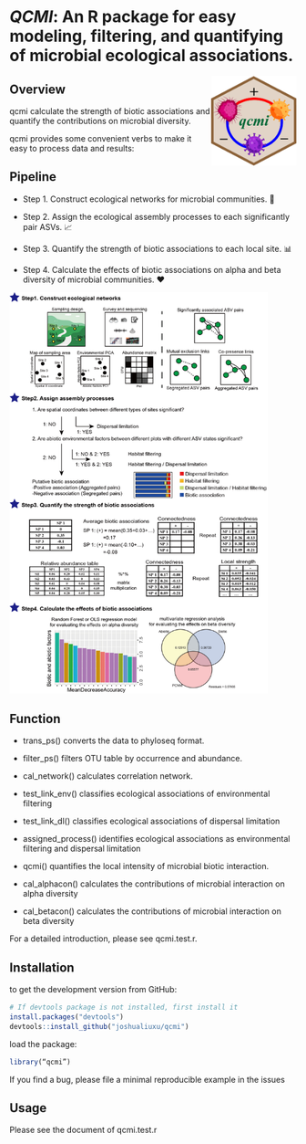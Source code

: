 # *QCMI*: An R package for easy modeling, filtering, and quantifying of microbial ecological associations.

<a href="https://github.com/joshualiuxu/qcmi/blob/main/qcmi.test.r/"><img src="https://github.com/joshualiuxu/qcmi/blob/main/data/fig.jpg" width=150 align="right" ></a>


## Overview

qcmi calculate the strength of biotic associations and quantify the contributions on microbial diversity. 

qcmi provides some convenient verbs to make it easy to process data and results:


## Pipeline

  + Step 1. Construct ecological networks for microbial communities.  📜 

  + Step 2. Assign the ecological assembly processes to each significantly pair ASVs. 📈

  + Step 3. Quantify the strength of biotic associations to each local site. 📊

  + Step 4. Calculate the effects of biotic associations on alpha and beta diversity of microbial communities. ❤️


<img src="https://github.com/joshualiuxu/qcmi/blob/main/data/Figure1.jpg" width="90%" />


## Function

  + trans_ps() converts the data to phyloseq format.

  + filter_ps() filters OTU table by occurrence and abundance.

  + cal_network() calculates correlation network.

  + test_link_env() classifies ecological associations of environmental filtering

  + test_link_dl() classifies ecological associations of dispersal limitation

  + assigned_process() identifies ecological associations as environmental filtering and dispersal limitation

  + qcmi() quantifies the local intensity of microbial biotic interaction.

  + cal_alphacon() calculates the contributions of microbial interaction on alpha diversity

  + cal_betacon() calculates the contributions of microbial interaction on beta diversity

For a detailed introduction, please see qcmi.test.r.



## Installation

to get the development version from GitHub:
```r
# If devtools package is not installed, first install it
install.packages("devtools")
devtools::install_github("joshualiuxu/qcmi")
```

load the package:
```r
library(“qcmi”)
```

If you find a bug, please file a minimal reproducible example in the issues



## Usage

Please see the document of qcmi.test.r



